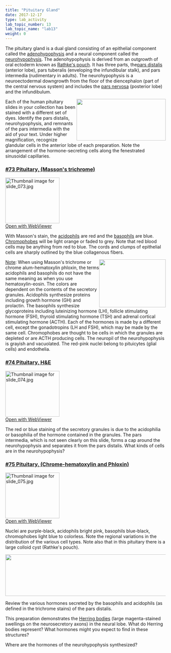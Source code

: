 ```yaml
---
title: "Pituitary Gland"
date: 2017-12-17
type: lab_activity
lab_topic_number: 13
lab_topic_name: "lab13"
weight: 0
---
```

<div class="entrybody">
						<p>The pituitary gland is a dual gland consisting of an epithelial component  called the <u>adenohypophysis</u> and a neural component called the <u>neurohypophysis</u>. The  adenohypophysis is derived from an outgrowth of oral ectoderm known as <u>Rathke's pouch</u>.  It has three parts, the<u>pars distalis</u> (anterior lobe), pars tuberalis (enveloping the infundibular stalk), and pars intermedia (rudimentary in adults). The neurohypophysis is a neuroectodermal downgrowth from the floor of the diencephalon (part of the central nervous system)  and includes the <u>pars nervosa</u> (posterior lobe) and the infundibulum.</p>

<p><img src="/assets/images/Pituitary%20gland.jpg" style="width:280px; height:130px; float:right;">Each of the human pituitary slides in your collection has been stained with a different set of dyes. Identify the pars distalis, neurohypophysis, and remnants of the pars intermedia with the aid of your text.  Under higher magnification, recognize glandular cells in the anterior lobe of each preparation.  Note the arrangement of the hormone-secreting cells along the fenestrated sinusoidal capillaries.</p>

<h3><u><b>#73 Pituitary, (Masson's trichrome)</b></u></h3>

<div class="thumbnail"> <a href="http://virtualslides.cumc.columbia.edu/73.svs/view.apml?" target="_blank"><img alt="Thumbnail image for slide_073.jpg" src="/assets/images/slide_073-thumb-170x143-1566.jpg" width="170" height="143" class="mt-image-left"></a><br><a href="http://virtualslides.cumc.columbia.edu/73.svs/view.apml?" target="_blank">Open with WebViewer</a></div>

<p>With Masson's stain, the <u>acidophils</u> are red and the <u>basophils</u> are blue.  <u>Chromophobes</u> will be light orange or faded to grey.  Note that red blood cells may be anything from red to blue.  The cords and clumps of epithelial cells are sharply outlined by the blue collagenous fibers.  </p>

<p><img src="/assets/images/73%20Pituitary.jpg" style="width:209px; height:150px; float:right;"><u>Note</u>: When using Masson's trichrome or chrome alum-hematoxylin phloxin, the terms acidophils and basophils do not have the same meaning as when you use hematoxylin-eosin.  The colors are dependent on the contents of the secretory granules.  Acidophils synthesize proteins including growth hormone (GH) and prolactin.  The basophils synthesize glycoproteins including luteinizing hormone (LH), follicle stimulating hormone (FSH), thyroid stimulating hormone (TSH) and adrenal cortical stimulating hormone (ACTH).  Each of the hormones is made by a different cell, except the gonadotropins (LH and <span class="caps">FSH</span>), which may be made by the same cell.   Chromophobes are thought to be cells in which the granules are depleted or are <span class="caps">ACTH </span>producing cells. The neuropil of the neurohypophysis is grayish and vacuolated.  The red-pink nuclei belong to pituicytes (glial cells) and endothelia.</p>

<h3><u><b>#74 Pituitary, <span class="caps">H&amp;E</span></b></u></h3>

<div class="thumbnail"> <a href="http://virtualslides.cumc.columbia.edu/74.svs/view.apml?" target="_blank"><img alt="Thumbnail image for slide_074.jpg" src="/assets/images/slide_074-thumb-170x143-1569.jpg" width="170" height="143" class="mt-image-left"></a><br><a href="http://virtualslides.cumc.columbia.edu/74.svs/view.apml?" target="_blank">Open with WebViewer</a></div>

<p>The red or blue staining of the secretory granules is due to the acidophilia or basophilia of the hormone contained in the granules.  The pars intermedia, which is not seen clearly on this slide, forms a cap around the neurohypophysis and separates it from the pars distalis.  What kinds of cells are in the neurohypophysis?</p>

<h3><u><b>#75 Pituitary, (Chrome-hematoxylin and Phloxin)</b></u></h3>

<div class="thumbnail"> <a href="http://virtualslides.cumc.columbia.edu/75.svs/view.apml?" target="_blank"><img alt="Thumbnail image for slide_075.jpg" src="/assets/images/slide_075-thumb-170x143-1572.jpg" width="170" height="143" class="mt-image-left"></a><br><a href="http://virtualslides.cumc.columbia.edu/75.svs/view.apml?" target="_blank">Open with WebViewer</a></div>

Nuclei are purple-black, acidophils bright pink, basophils blue-black, chromophobes light blue to colorless. Note the regional variations in the distribution of the various cell types. Note also that in this pituitary there is a large colloid cyst (Rathke's pouch).<br>
<div style="text-align: center;"><img src="/assets/images/75%20pituitary.jpg" style="width:557px; height:130px;"></div>

<p>Review the various hormones secreted by the basophils and acidophils (as defined in the trichrome stains) of the pars distalis.</p>

<p>This preparation demonstrates the <u>Herring bodies</u> (large magenta-stained swellings on the neurosecretory axons) in the neural lobe.  What do Herring bodies represent? What hormones might you expect to find in these structures?</p>

<p>Where are the hormones of the neurohypophysis synthesized?</p>
						
						
</div>
